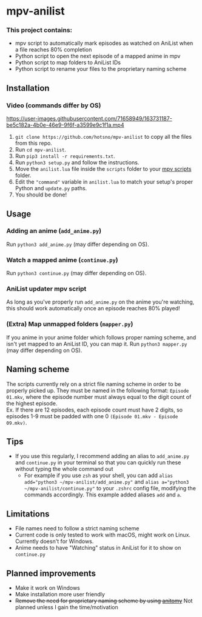 

# mpv-anilist
### This project contains:
- mpv script to automatically mark episodes as watched on AniList when a file reaches 80% completion
- Python script to open the next episode of a mapped anime in mpv
- Python script to map folders to AniList IDs
- Python script to rename your files to the proprietary naming scheme

## Installation
### Video (commands differ by OS)
https://user-images.githubusercontent.com/71658949/163731187-be5c182a-4b0e-46e9-9f6f-a3599e9c1f1a.mp4

1) `git clone https://github.com/hotsno/mpv-anilist` to copy all the files from this repo.
2) Run `cd mpv-anilist`.
3) Run `pip3 install -r requirements.txt`.
4) Run `python3 setup.py` and follow the instructions.
5) Move the `anilist.lua` file inside the `scripts` folder to your [mpv scripts](https://mpv.io/manual/master/#script-location) folder.
6) Edit the `"command"` variable in `anilist.lua` to match your setup's proper Python and `update.py` paths.
7) You should be done!

## Usage
### Adding an anime (`add_anime.py`)
Run `python3 add_anime.py` (may differ depending on OS).
### Watch a mapped anime (`continue.py`)
Run `python3 continue.py` (may differ depending on OS).
### AniList updater mpv script
As long as you've properly run `add_anime.py` on the anime you're watching, this should work automatically once an episode reaches 80% played!
### (Extra) Map unmapped folders (`mapper.py`)
If you anime in your anime folder which follows proper naming scheme, and isn't yet mapped to an AniList ID, you can map it. Run `python3 mapper.py` (may differ depending on OS).

## Naming scheme
The scripts currently rely on a strict file naming scheme in order to be properly picked up. They must be named in the following format: `Episode 01.mkv`, where the episode number must always equal to the digit count of the highest episode.  
Ex. If there are 12 episodes, each episode count must have 2 digits, so episodes 1-9 must be padded with one 0 `(Episode 01.mkv - Episode 09.mkv)`.

## Tips
* If you use this regularly, I recommend adding an alias to `add_anime.py` and `continue.py` in your terminal so that you can quickly run these without typing the whole command out
  - For example if you use `zsh` as your shell, you can add `alias add="python3 ~/mpv-anilist/add_anime.py"` and `alias a="python3 ~/mpv-anilist/continue.py"` to your `.zshrc` config file, modifying the commands accordingly. This example added aliases `add` and `a`.

## Limitations
- File names need to follow a strict naming scheme
- Current code is only tested to work with macOS, might work on Linux. Currently doesn't for Windows.
- Anime needs to have "Watching" status in AniList for it to show on `continue.py`

## Planned improvements
- Make it work on Windows
- Make installation more user friendly
- ~~Remove the need for proprietary naming scheme by using [anitomy](https://github.com/erengy/anitomy)~~ Not planned unless I gain the time/motivation
